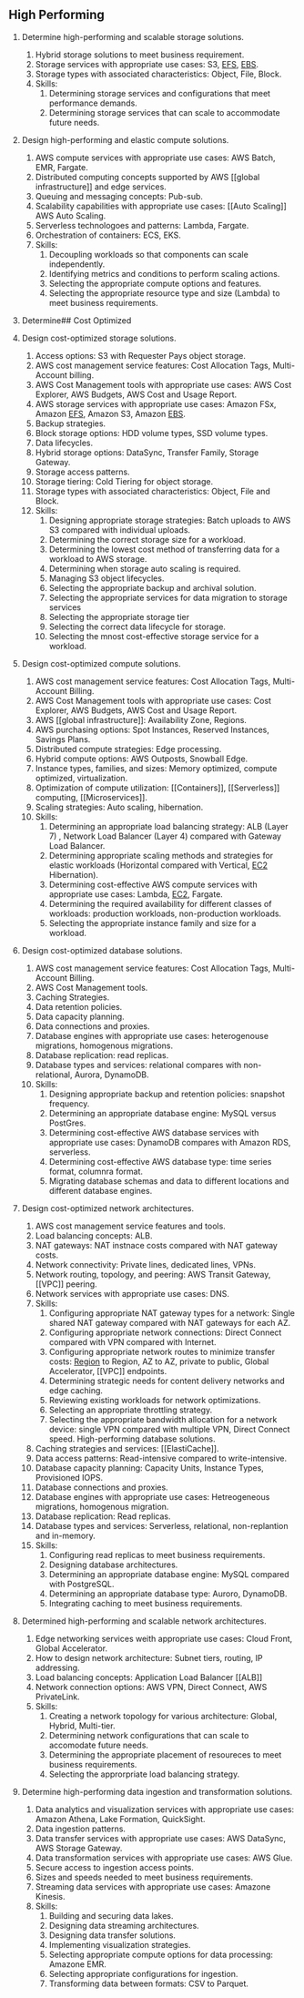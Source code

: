 ## High Performing
1. Determine high-performing and scalable storage solutions.
	1. Hybrid storage solutions to meet business requirement.
	2. Storage services with appropriate use cases: S3, [EFS](EFS.md), [EBS](EBS.md).
	3. Storage types with associated characteristics: Object, File, Block.
	4. Skills:
		1. Determining storage services and configurations that meet performance demands.
		2. Determining storage services that can scale to accommodate future needs.
2. Design high-performing and elastic compute solutions.
	1. AWS compute services with appropriate use cases: AWS Batch, EMR, Fargate.
	2. Distributed computing concepts supported by AWS [[global infrastructure]] and edge services.
	3. Queuing and messaging concepts: Pub-sub.
	4. Scalability capabilities with appropriate use cases: [[Auto Scaling]] AWS Auto Scaling.
	5. Serverless technologoes and patterns: Lambda, Fargate.
	6. Orchestration of containers: ECS, EKS.
	7. Skills:
		1. Decoupling workloads so that components can scale independently.
		2. Identifying metrics and conditions to perform scaling actions.
		3. Selecting the appropriate compute options and features.
		4. Selecting the appropriate resource type and size (Lambda) to meet business requirements.
3. Determine## Cost Optimized
1. Design cost-optimized storage solutions.
	1. Access options: S3 with Requester Pays object storage.
	2. AWS cost management service features: Cost Allocation Tags, Multi-Account billing.
	3. AWS Cost Management tools with appropriate use cases: AWS Cost Explorer, AWS Budgets, AWS Cost and Usage Report.
	4. AWS storage services with appropriate use cases: Amazon FSx, Amazon [EFS](EFS.md), Amazon S3, Amazon [EBS](EBS.md).
	5. Backup strategies.
	6. Block storage options: HDD volume types, SSD volume types.
	7. Data lifecycles.
	8. Hybrid storage options: DataSync, Transfer Family, Storage Gateway.
	9. Storage access patterns.
	10. Storage tiering: Cold Tiering for object storage.
	11. Storage types with associated characteristics: Object, File and Block.
	12. Skills:
		1. Designing appropriate storage strategies: Batch uploads to AWS S3 compared with individual uploads.
		2. Determining the correct storage size for a workload.
		3. Determining the lowest cost method of transferring data for a workload to AWS storage.
		4. Determining when storage auto scaling is required. 
		5. Managing S3 object lifecycles.
		6. Selecting the appropriate backup and archival solution.
		7. Selecting the appropriate services for data migration to storage services
		8. Selecting the appropriate storage tier
		9. Selecting the correct data lifecycle for storage.
		10. Selecting the mnost cost-effective storage service for a workload.
2. Design cost-optimized compute solutions.
	1. AWS cost management service features: Cost Allocation Tags, Multi-Account Billing.
	2. AWS Cost Management tools with appropriate use cases: Cost Explorer, AWS Budgets, AWS Cost and Usage Report.
	3. AWS [[global infrastructure]]: Availability Zone, Regions.
	4. AWS purchasing options: Spot Instances, Reserved Instances, Savings Plans.
	5. Distributed compute strategies: Edge processing.
	6. Hybrid compute options: AWS Outposts, Snowball Edge.
	7. Instance types, families, and sizes: Memory optimized, compute optimized, virtualization.
	8. Optimization of compute utilization: [[Containers]], [[Serverless]] computing, [[Microservices]].
	9. Scaling strategies: Auto scaling, hibernation.
	10. Skills:
		1. Determining an appropriate load balancing strategy: ALB (Layer 7) , Network Load Balancer (Layer 4) compared with Gateway Load Balancer.
		2. Determining appropriate scaling methods and strategies for elastic workloads (Horizontal compared with Vertical, [EC2](EC2.md) Hibernation).
		3. Determining cost-effective AWS compute services with appropriate use cases: Lambda, [EC2](EC2.md), Fargate.
		4. Determining the required availability for different classes of workloads: production workloads, non-production workloads.
		5. Selecting the appropriate instance family and size for a workload.
3. Design cost-optimized database solutions.
	1. AWS cost management service features: Cost Allocation Tags, Multi-Account Billing.
	2. AWS Cost Management tools.
	3. Caching Strategies.
	4. Data retention policies.
	5. Data capacity planning.
	6. Data connections and proxies.
	7. Database engines with appropriate use cases: heterogenouse migrations, homogenous migrations.
	8. Database replication: read replicas.
	9. Database types and services: relational compares with non-relational, Aurora, DynamoDB.
	10. Skills:
		1. Designing appropriate backup and retention policies: snapshot frequency.
		2. Determining an appropriate database engine: MySQL versus PostGres.
		3. Determining cost-effective AWS database services with appropriate use cases: DynamoDB compares with Amazon RDS, serverless.
		4. Determining cost-effective AWS database type: time series format, columnra format.
		5. Migrating database schemas and data to different locations and different database engines.
		   
1. Design cost-optimized network architectures.
	1. AWS cost management service features and tools.
	2. Load balancing concepts: ALB.
	3. NAT gateways: NAT instnace costs compared with NAT gateway costs.
	4. Network connectivity: Private lines, dedicated lines, VPNs.
	5. Network routing, topology, and peering: AWS Transit Gateway, [[VPC]] peering.
	6. Network services with appropriate use cases: DNS.
	7. Skills:
		1. Configuring appropriate NAT gateway types for a network: Single shared NAT gateway compared with NAT gateways for each AZ.
		2. Configuring appropriate network connections: Direct Connect compared with VPN compared with Internet.
		3. Configuring appropriate network routes to minimize transfer costs: [Region](Region.md) to Region, AZ to AZ, private to public, Global Accelerator, [[VPC]] endpoints.
		4. Determining strategic needs for content delivery networks and edge caching.
		5. Reviewing existing workloads for network optimizations.
		6. Selecting an appropriate throttling strategy.
		7. Selecting the appropriate bandwidth allocation for a network device: single VPN compared with multiple VPN, Direct Connect speed.
 High-performing database solutions.
	1. Caching strategies and services: [[ElastiCache]].
	2. Data access patterns: Read-intensive compared to write-intensive.
	3. Database capacity planning: Capacity Units, Instance Types, Provisioned IOPS.
	4. Database connections and proxies.
	5. Database engines with appropriate use cases: Hetreogeneous migrations, homogenous migration.
	6. Database replication: Read replicas.
	7. Database types and services: Serverless, relational, non-replantion and in-memory.
	8. Skills:
		1. Configuring read replicas to meet business requirements.
		2. Designing database architectures.
		3. Determining an appropriate database engine: MySQL compared with PostgreSQL.
		4. Determining an appropriate database type: Auroro, DynamoDB.
		5. Integrating caching to meet business requirements.
4. Determined high-performing and scalable network architectures.
	1. Edge networking services weith appropriate use cases: Cloud Front, Global Accelerator.
	2. How to design network architecture: Subnet tiers, routing, IP addressing.
	3. Load balancing concepts: Application Load Balancer [[ALB]]
	4. Network connection options: AWS VPN, Direct Connect, AWS PrivateLink.
	5. Skills:
		1. Creating a network topology for various architecture: Global, Hybrid, Multi-tier.
		2. Determining network configurations that can scale to accomodate future needs.
		3. Determining the appropriate placement of resoureces to meet business requirements.
		4. Selecting the approrpriate load balancing strategy.
5. Determine high-performing data ingestion and transformation solutions.
	1. Data analytics and visualization services with appropriate use cases: Amazon Athena, Lake Formation, QuickSight.
	2. Data ingestion patterns.
	3. Data transfer services with appropriate use cases: AWS DataSync, AWS Storage Gateway.
	4. Data transformation services with appropriate use cases: AWS Glue.
	5. Secure access to ingestion access points.
	6. Sizes and speeds needed to meet business requirements.
	7. Streaming data services with appropriate use cases: Amazone Kinesis.
	8. Skills:
		1. Building and securing data lakes.
		2. Designing data streaming architectures.
		3. Designing data transfer solutions.
		4. Implementing visualization strategies.
		5. Selecting appropriate compute options for data processing: Amazone EMR.
		6. Selecting appropriate configurations for ingestion.
		7. Transforming data between formats: CSV to Parquet.
